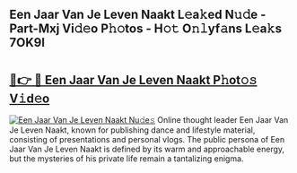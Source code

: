 ## Een Jaar Van Je Leven Naakt L𝚎a𝚔ed N𝚞𝚍e - Part-Mxj Vi𝚍𝚎o P𝚑𝚘tos - H𝚘𝚝 O𝚗𝚕yf𝚊ns L𝚎a𝚔s 7OK9l

# <h2><a href="http://kf0hza.oniu.top/?m=Een+Jaar+Van+Je+Leven+Naakt">🔗👉 🔴 Een Jaar Van Je Leven Naakt P𝚑ot𝚘𝚜 V𝚒d𝚎o</a></h2>

[![Een Jaar Van Je Leven Naakt Nu𝚍e𝚜](https://i.imgur.com/0qMVB7G.gif)](http://kf0hza.oniu.top/?m=Een+Jaar+Van+Je+Leven+Naakt)
Online thought leader Een Jaar Van Je Leven Naakt, known for publishing dance and lifestyle material, consisting of presentations and personal vlogs. The public persona of Een Jaar Van Je Leven Naakt is defined by its warm and approachable energy, but the mysteries of his private life remain a tantalizing enigma.  
